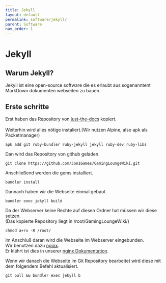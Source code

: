 ```yaml
---
title: Jekyll
layout: default
permalink: software/jekyll/
parent: Software
nav_order: 1
---
```


# Jekyll

## Warum Jekyll?

Jekyll ist eine open-source software die es erlaubt aus sogenanntent MarkDown dokumenten webseiten zu bauen.

## Erste schritte

Erst haben das Repository von [just-the-docs](https://github.com/just-the-docs/just-the-docs/tree/main) kopiert.<br>
<br>
Weiterhin wird alles nötige instaliert.(Wir nutzen Alpine, also apk als Packetmanager)
```
apk add git ruby-bundler ruby-jekyll jekyll ruby-dev ruby-libs 
```

Dan wird das Repository von github geladen.
```
git clone https://github.com/Jon1Games/GamingLoungeWiki.git
```

Anschließend werden die gems installiert.
```
bundler install
```

Dannach haben wir die Webseite einmal gebaut.
```
bundler exec jekyll build
```

Da der Webserver keine Rechte auf diesen Ordner hat müssen wir diese setzen.<br>
(Das kopierte Repository liegt in /root/GamingLoungeWiki/)
```
chmod a+rx -R /root/
```

Im Anschluß daran wird die Webseite im Webserver eingebunden.<br>
Wir benutzen dazu [nginx](https://nginx.org/en/).<br>
Er klährt ist dies in unserer [nginx Dokumentation](../nginx/).<br>

Wenn wir danach die Webseite im Git Repository bearbeitet wird diese mit dem folgendem Befehl aktualisiert.
```
git pull && bundler exec jekyll b
```
